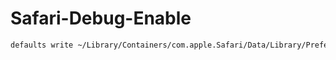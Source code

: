 # Safari-Debug-Enable

```bash
defaults write ~/Library/Containers/com.apple.Safari/Data/Library/Preferences/com.apple.Safari.plist IncludeInternalDebugMenu 1
```
